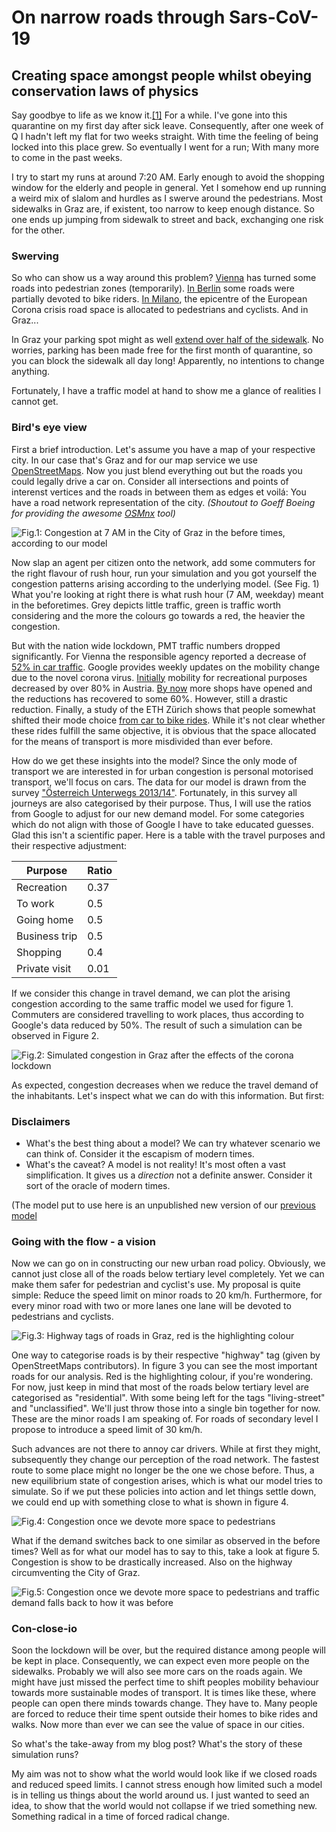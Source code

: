 # On narrow roads through Sars-CoV-19

## Creating space amongst people whilst obeying conservation laws of physics

Say goodbye to life as we know it.[\[1\]](https://www.youtube.com/watch?v=uz8kH24iwa4) For a while. I've gone into this quarantine on my first day after sick leave. Consequently, after one week of Q I hadn't left my flat for two weeks straight. With time the feeling of being locked into this place grew. So eventually I went for a run; With many more to come in the past weeks.

I try to start my runs at around 7:20 AM. Early enough to avoid the shopping window for the elderly and people in general. Yet I somehow end up running a weird mix of slalom and hurdles as I swerve around the pedestrians. Most sidewalks in Graz are, if existent, too narrow to keep enough distance. So one ends up jumping from sidewalk to street and back, exchanging one risk for the other.

### Swerving

So who can show us a way around this problem? [Vienna](https://coronavirus.wien.gv.at/site/mehr-raum-zum-rausgehen/) has turned some roads into pedestrian zones (temporarily). [In Berlin](https://www.spiegel.de/auto/der-autoverkehr-ruht-kreuzberg-schafft-fakten-a-4b8a8e18-0ad4-409c-88fe-23a5b16e2e9b) some roads were partially devoted to bike riders. [In Milano](https://www.theguardian.com/world/2020/apr/21/milan-seeks-to-prevent-post-crisis-return-of-traffic-pollution?fbclid=IwAR3xvcAa7hPWp2-Oq1_u4YFVO46YUH9klD2e8ervk6xZV8tliOITDdqb_R4), the epicentre of the European Corona crisis road space is allocated to pedestrians and cyclists. And in Graz... 

In Graz your parking spot might as well [extend over half of the sidewalk](https://www.meinbezirk.at/graz/c-lokales/kurzparkzone-statt-gehsteig_a4027800). No worries, parking has been made free for the first month of quarantine, so you can block the sidewalk all day long! Apparently, no intentions to change anything.

Fortunately, I have a traffic model at hand to show me a glance of realities I cannot get.

### Bird's eye view

First a brief introduction. Let's assume you have a map of your respective city. In our case that's Graz and for our map service we use [OpenStreetMaps](https://www.openstreetmap.org/search?query=Graz#map=13/47.0721/15.4375). Now you just blend everything out but the roads you could legally drive a car on. Consider all intersections and points of interenst vertices and the roads in between them as edges et voilá: You have a road network representation of the city. *(Shoutout to Goeff Boeing for providing the awesome [OSMnx](https://github.com/gboeing/osmnx) tool)*

![Fig.1: Congestion at 7 AM in the City of Graz in the before times, according to our model](images/corona_graz_before.png)

Now slap an agent per citizen onto the network, add some commuters for the right flavour of rush hour, run your simulation and you got yourself the congestion patterns arising according to the underlying model. (See Fig. 1) What you're looking at right there is what rush hour (7 AM, weekday) meant in the beforetimes. Grey depicts little traffic, green is traffic worth considering and the more the colours go towards a red, the heavier the congestion.

But with the nation wide lockdown, PMT traffic numbers dropped significantly. For Vienna the responsible agency reported a decrease of [52% in car traffic](https://kurier.at/chronik/wien/wegen-corona-massnahmen-verkehr-in-wien-ging-stark-zurueck/400806389). Google provides weekly updates on the mobility change due to the novel corona virus. [Initially](https://www.gstatic.com/covid19/mobility/2020-04-11_AT_Mobility_Report_en.pdf) mobility for recreational purposes decreased by over 80% in Austria. [By now](https://www.gstatic.com/covid19/mobility/2020-04-17_AT_Mobility_Report_en.pdf) more shops have opened and the reductions has recovered to some 60%. However, still a drastic reduction.
Finally, a study of the ETH Zürich shows that people somewhat shifted their mode choice [from car to bike rides](https://ivtmobis.ethz.ch/mobis/covid19/reports/latest_de). While it's not clear whether these rides fulfill the same objective, it is obvious that the space allocated for the means of transport is more misdivided than ever before.

How do we get these insights into the model? Since the only mode of transport we are interested in for urban congestion is personal motorised transport, we'll focus on cars. The data for our model is drawn from the survey ["Österreich Unterwegs 2013/14"](https://www.bmk.gv.at/themen/verkehrsplanung/statistik/oesterreich_unterwegs/ziel.html). Fortunately, in this survey all journeys are also categorised by their purpose. Thus, I will use the ratios from Google to adjust for our new demand model. For some categories which do not align with those of Google I have to take educated guesses. Glad this isn't a scientific paper. Here is a table with the travel purposes and their respective adjustment:

<table>
  <thead>
    <tr>
      <th>Purpose</th>
      <th>Ratio</th>
    </tr>
  </thead>
  <tbody>
    <tr>
      <td>Recreation</td>
      <td>0.37</td>
    </tr>
    <tr>
      <td>To work</td>
      <td>0.5</td>
    </tr>
      <td>Going home</td>
      <td>0.5</td>
    </tr>
    <tr>
      <td>Business trip</td>
      <td>0.5</td>
    </tr>
    <tr>
      <td>Shopping</td>
      <td>0.4</td>
    </tr>
    <tr>
      <td>Private visit</td>
      <td>0.01</td>
    </tr>
  </tbody>
</table>

If we consider this change in travel demand, we can plot the arising congestion according to the same traffic model we used for figure 1. Commuters are considered travelling to work places, thus according to Google's data reduced by 50%. The result of such a simulation can be observed in Figure 2.

![Fig.2: Simulated congestion in Graz after the effects of the corona lockdown](images/corona_graz.png)

As expected, congestion decreases when we reduce the travel demand of the inhabitants. Let's inspect what we can do with this information. But first:

### Disclaimers

+ What's the best thing about a model? 
    We can try whatever scenario we can think of. Consider it the escapism of modern times.
+ What's the caveat?
    A model is not reality! It's most often a vast simplification. It gives us a *direction* not a definite answer. Consider it sort of the oracle of modern times.
    
(The model put to use here is an unpublished new version of our [previous model](https://www.researchgate.net/publication/333438552_Mesoscopic_Urban-Traffic_Simulation_Based_on_Mobility_Behavior_to_Calculate_NOx_Emissions_Caused_by_Private_Motorized_Transport)

### Going with the flow - a vision

Now we can go on in constructing our new urban road policy. Obviously, we cannot just close all of the roads below tertiary level completely. Yet we can make them safer for pedestrian and cyclist's use. My proposal is quite simple: Reduce the speed limit on minor roads to 20 km/h. Furthermore, for every minor road with two or more lanes one lane will be devoted to pedestrians and cyclists.

![Fig.3: Highway tags of roads in Graz, red is the highlighting colour](images/hwtags_graz.png)

One way to categorise roads is by their respective "highway" tag (given by OpenStreetMaps contributors). In figure 3 you can see the most important roads for our analysis. Red is the highlighting colour, if you're wondering. For now, just keep in mind that most of the roads below tertiary level are categorised as "residential". With some being left for the tags "living-street" and "unclassified". We'll just throw those into a single bin together for now. These are the minor roads I am speaking of. For roads of secondary level I propose to introduce a speed limit of 30 km/h. 

Such advances are not there to annoy car drivers. While at first they might, subsequently they change our perception of the road network. The fastest route to some place might no longer be the one we chose before. Thus, a new equilibrium state of congestion arises, which is what our model tries to simulate. So if we put these policies into action and let things settle down, we could end up with something close to what is shown in figure 4.

![Fig.4: Congestion once we devote more space to pedestrians](images/corona_scen1.png)

What if the demand switches back to one similar as observed in the before times? Well as for what our model has to say to this, take a look at figure 5. Congestion is show to be drastically increased. Also on the highway circumventing the City of Graz. 

![Fig.5: Congestion once we devote more space to pedestrians and traffic demand falls back to how it was before](images/corona_scen1_olddata.png)

### Con-close-io

Soon the lockdown will be over, but the required distance among people will be kept in place. Consequently, we can expect even more people on the sidewalks. Probably we will also see more cars on the roads again. We might have just missed the perfect time to shift peoples mobility behaviour towards more sustainable modes of transport. It is times like these, where people can open there minds towards change. They have to. Many people are forced to reduce their time spent outside their homes to bike rides and walks. Now more than ever we can see the value of space in our cities. 

So what's the take-away from my blog post? What's the story of these simulation runs? 

My aim was not to show what the world would look like if we closed roads and reduced speed limits. I cannot stress enough how limited such a model is in telling us things about the world around us. I just wanted to seed an idea, to show that the world would not collapse if we tried something new. Something radical in a time of forced radical change.
